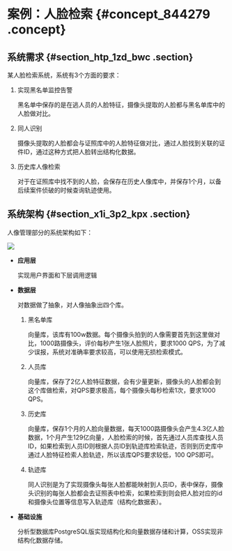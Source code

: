 # 案例：人脸检索 {#concept_844279 .concept}

## 系统需求 {#section_htp_1zd_bwc .section}

某人脸检索系统，系统有3个方面的要求：

1.  实现黑名单监控告警

    黑名单中保存的是在逃人员的人脸特征，摄像头提取的人脸都与黑名单库中的人脸做对比。

2.  同人识别

    摄像头提取的人脸都会与证照库中的人脸特征做对比，通过人脸找到关联的证件ID，通过这种方式把人脸转出结构化数据。

3.  历史库人像检索

    对于在证照库中找不到的人脸，会保存在历史人像库中，并保存1个月，以备后续案件侦破的时候查询轨迹使用。


## 系统架构 {#section_x1i_3p2_kpx .section}

人像管理部分的系统架构如下：

![](http://static-aliyun-doc.oss-cn-hangzhou.aliyuncs.com/assets/img/682652/156809170750120_zh-CN.png)

-   **应用层** 

    实现用户界面和下层调用逻辑

-   **数据层** 

    对数据做了抽象，对人像抽象出四个库。

    1.  黑名单库

        向量库，该库有100w数据。每个摄像头拍到的人像需要首先到这里做对比，1000路摄像头，评价每秒产生1张人脸照片，要求1000 QPS，为了减少误报，系统对准确率要求较高，可以使用无损检索模式。

    2.  人员库

        向量库，保存了2亿人脸特征数据，会有少量更新，摄像头的人脸都会到这个库做检索，对QPS要求极高，每个摄像头每秒检索1次，要求1000 QPS。

    3.  历史库

        向量库，保存1个月的人脸向量数据，每天1000路摄像头会产生4.3亿人脸数据，1个月产生129亿向量，人脸检索的时候，首先通过人员库查找人员ID，如果检索到人员ID则根据人员ID到轨迹库检索轨迹，否则到历史库中通过人脸特征检索人脸轨迹，所以该库QPS要求较低，100 QPS即可。

    4.  轨迹库

        同人识别是为了实现摄像头每张人脸都能映射到人员ID，表中保存，摄像头识别的每张人脸都会去证照表中检索，如果检索到则会把人脸对应的id和摄像头位置等信息写入轨迹库（结构化数据表）。

-   **基础设施** 

    分析型数据库PostgreSQL版实现结构化和向量数据存储和计算，OSS实现非结构化数据存储。


